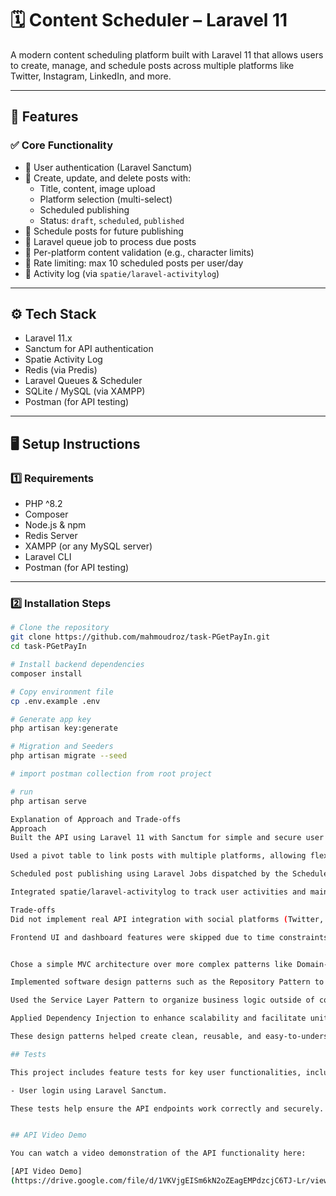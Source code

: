 # 🗓️ Content Scheduler – Laravel 11

A modern content scheduling platform built with Laravel 11 that allows users to create, manage, and schedule posts across multiple platforms like Twitter, Instagram, LinkedIn, and more.

---

## 🚀 Features

### ✅ Core Functionality

- 🔐 User authentication (Laravel Sanctum)
- 📝 Create, update, and delete posts with:
  - Title, content, image upload
  - Platform selection (multi-select)
  - Scheduled publishing
  - Status: `draft`, `scheduled`, `published`
- 📆 Schedule posts for future publishing
- 🔁 Laravel queue job to process due posts
- 🧪 Per-platform content validation (e.g., character limits)
- 🔄 Rate limiting: max 10 scheduled posts per user/day
- 📝 Activity log (via `spatie/laravel-activitylog`)

---

## ⚙️ Tech Stack

- Laravel 11.x
- Sanctum for API authentication
- Spatie Activity Log
- Redis (via Predis)
- Laravel Queues & Scheduler
- SQLite / MySQL (via XAMPP)
- Postman (for API testing)

---

## 🖥️ Setup Instructions

### 1️⃣ Requirements

- PHP ^8.2
- Composer
- Node.js & npm
- Redis Server
- XAMPP (or any MySQL server)
- Laravel CLI
- Postman (for API testing)

---

### 2️⃣ Installation Steps

```bash
# Clone the repository
git clone https://github.com/mahmoudroz/task-PGetPayIn.git
cd task-PGetPayIn

# Install backend dependencies
composer install

# Copy environment file
cp .env.example .env

# Generate app key
php artisan key:generate

# Migration and Seeders
php artisan migrate --seed

# import postman collection from root project

# run
php artisan serve 

Explanation of Approach and Trade-offs
Approach
Built the API using Laravel 11 with Sanctum for simple and secure user authentication.

Used a pivot table to link posts with multiple platforms, allowing flexible multi-platform scheduling.

Scheduled post publishing using Laravel Jobs dispatched by the Scheduler to ensure timely, asynchronous processing without blocking user requests.

Integrated spatie/laravel-activitylog to track user activities and maintain an audit log.

Trade-offs
Did not implement real API integration with social platforms (Twitter, Instagram, etc.); publishing is mocked to simplify development and testing.

Frontend UI and dashboard features were skipped due to time constraints, focusing mainly on backend functionality.


Chose a simple MVC architecture over more complex patterns like Domain-Driven Design to speed up development and keep the codebase easy to understand and maintain.

Implemented software design patterns such as the Repository Pattern to separate data access logic, making it easier to modify the data source (e.g., switching databases) without affecting other parts of the application.

Used the Service Layer Pattern to organize business logic outside of controllers, improving maintainability and testability.

Applied Dependency Injection to enhance scalability and facilitate unit testing.

These design patterns helped create clean, reusable, and easy-to-understand code that can be maintained and extended by the development team efficiently.

## Tests

This project includes feature tests for key user functionalities, including:

- User login using Laravel Sanctum.

These tests help ensure the API endpoints work correctly and securely.


## API Video Demo

You can watch a video demonstration of the API functionality here:

[API Video Demo]
(https://drive.google.com/file/d/1VKVjgEISm6kN2oZEagEMPdzcjC6TJ-Lr/view?usp=sharing)

